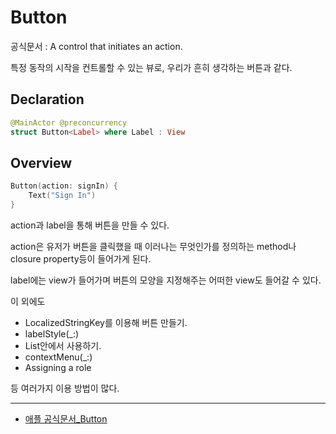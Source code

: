 # Button
공식문서 :
     A control that initiates an action.

특정 동작의 시작을 컨트롤할 수 있는 뷰로, 우리가 흔히 생각하는 버튼과 같다.

## Declaration
```swift
@MainActor @preconcurrency
struct Button<Label> where Label : View
```

## Overview
```swift
Button(action: signIn) {
    Text("Sign In")
}
```
action과 label을 통해 버튼을 만들 수 있다. 

action은 유저가 버튼을 클릭했을 때 이러나는 무엇인가를 정의하는 method나 closure property등이 들어가게 된다.

label에는 view가 들어가며 버튼의 모양을 지정해주는 어떠한 view도 들어갈 수 있다.

이 외에도
- LocalizedStringKey를 이용해 버튼 만들기.
- labelStyle(_:)
- List안에서 사용하기.
- contextMenu(_:)
- Assigning a role

등 여러가지 이용 방법이 많다.

***
- [애플 공식문서_Button](https://developer.apple.com/documentation/swiftui/button) 
